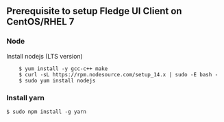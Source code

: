 
## Prerequisite to setup Fledge UI Client on CentOS/RHEL 7

### Node 

Install nodejs (LTS version)

```
    $ yum install -y gcc-c++ make
    $ curl -sL https://rpm.nodesource.com/setup_14.x | sudo -E bash -
    $ sudo yum install nodejs
```    

### Install yarn

`$ sudo npm install -g yarn`

